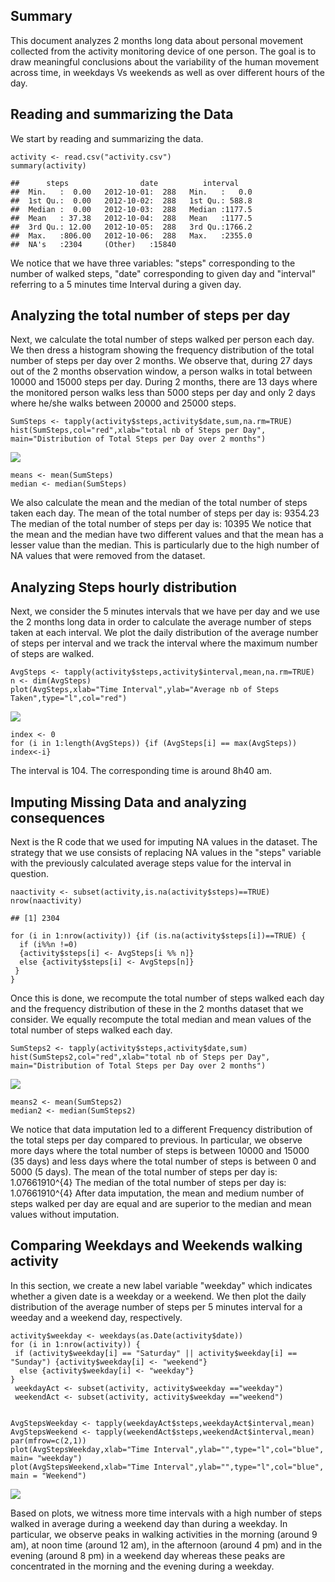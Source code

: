 Summary
-------

This document analyzes 2 months long data about personal movement
collected from the activity monitoring device of one person. The goal is
to draw meaningful conclusions about the variability of the human
movement across time, in weekdays Vs weekends as well as over different
hours of the day.

Reading and summarizing the Data
--------------------------------

We start by reading and summarizing the data.

    activity <- read.csv("activity.csv")
    summary(activity)

    ##      steps                date          interval     
    ##  Min.   :  0.00   2012-10-01:  288   Min.   :   0.0  
    ##  1st Qu.:  0.00   2012-10-02:  288   1st Qu.: 588.8  
    ##  Median :  0.00   2012-10-03:  288   Median :1177.5  
    ##  Mean   : 37.38   2012-10-04:  288   Mean   :1177.5  
    ##  3rd Qu.: 12.00   2012-10-05:  288   3rd Qu.:1766.2  
    ##  Max.   :806.00   2012-10-06:  288   Max.   :2355.0  
    ##  NA's   :2304     (Other)   :15840

We notice that we have three variables: "steps" corresponding to the
number of walked steps, "date" corresponding to given day and "interval"
referring to a 5 minutes time Interval during a given day.

Analyzing the total number of steps per day
-------------------------------------------

Next, we calculate the total number of steps walked per person each day.
We then dress a histogram showing the frequency distribution of the
total number of steps per day over 2 months. We observe that, during 27
days out of the 2 months observation window, a person walks in total
between 10000 and 15000 steps per day. During 2 months, there are 13
days where the monitored person walks less than 5000 steps per day and
only 2 days where he/she walks between 20000 and 25000 steps.

    SumSteps <- tapply(activity$steps,activity$date,sum,na.rm=TRUE)
    hist(SumSteps,col="red",xlab="total nb of Steps per Day", main="Distribution of Total Steps per Day over 2 months")

![](PA1_template_files/figure-markdown_strict/unnamed-chunk-2-1.png)

    means <- mean(SumSteps)
    median <- median(SumSteps)

We also calculate the mean and the median of the total number of steps
taken each day. The mean of the total number of steps per day is:
9354.23 The median of the total number of steps per day is: 10395 We
notice that the mean and the median have two different values and that
the mean has a lesser value than the median. This is particularly due to
the high number of NA values that were removed from the dataset.

Analyzing Steps hourly distribution
-----------------------------------

Next, we consider the 5 minutes intervals that we have per day and we
use the 2 months long data in order to calculate the average number of
steps taken at each interval. We plot the daily distribution of the
average number of steps per interval and we track the interval where the
maximum number of steps are walked.

    AvgSteps <- tapply(activity$steps,activity$interval,mean,na.rm=TRUE)
    n <- dim(AvgSteps)
    plot(AvgSteps,xlab="Time Interval",ylab="Average nb of Steps Taken",type="l",col="red")

![](PA1_template_files/figure-markdown_strict/unnamed-chunk-3-1.png)

    index <- 0
    for (i in 1:length(AvgSteps)) {if (AvgSteps[i] == max(AvgSteps)) index<-i} 

The interval is 104. The corresponding time is around 8h40 am.

Imputing Missing Data and analyzing consequences
------------------------------------------------

Next is the R code that we used for imputing NA values in the dataset.
The strategy that we use consists of replacing NA values in the "steps"
variable with the previously calculated average steps value for the
interval in question.

    naactivity <- subset(activity,is.na(activity$steps)==TRUE)
    nrow(naactivity)

    ## [1] 2304

    for (i in 1:nrow(activity)) {if (is.na(activity$steps[i])==TRUE) {
      if (i%%n !=0) 
      {activity$steps[i] <- AvgSteps[i %% n]}
      else {activity$steps[i] <- AvgSteps[n]}
     }
    }

Once this is done, we recompute the total number of steps walked each
day and the frequency distribution of these in the 2 months dataset that
we consider. We equally recompute the total median and mean values of
the total number of steps walked each day.

    SumSteps2 <- tapply(activity$steps,activity$date,sum)
    hist(SumSteps2,col="red",xlab="total nb of Steps per Day", main="Distribution of Total Steps per Day over 2 months")

![](PA1_template_files/figure-markdown_strict/unnamed-chunk-5-1.png)

    means2 <- mean(SumSteps2)
    median2 <- median(SumSteps2)

We notice that data imputation led to a different Frequency distribution
of the total steps per day compared to previous. In particular, we
observe more days where the total number of steps is between 10000 and
15000 (35 days) and less days where the total number of steps is between
0 and 5000 (5 days). The mean of the total number of steps per day is:
1.07661910^{4} The median of the total number of steps per day is:
1.07661910^{4} After data imputation, the mean and medium number of
steps walked per day are equal and are superior to the median and mean
values without imputation.

Comparing Weekdays and Weekends walking activity
------------------------------------------------

In this section, we create a new label variable "weekday" which
indicates whether a given date is a weekday or a weekend. We then plot
the daily distribution of the average number of steps per 5 minutes
interval for a weeday and a weekend day, respectively.

    activity$weekday <- weekdays(as.Date(activity$date))
    for (i in 1:nrow(activity)) {
     if (activity$weekday[i] == "Saturday" || activity$weekday[i] == "Sunday") {activity$weekday[i] <- "weekend"}
      else {activity$weekday[i] <- "weekday"}
    }
     weekdayAct <- subset(activity, activity$weekday =="weekday")
     weekendAct <- subset(activity, activity$weekday =="weekend")


    AvgStepsWeekday <- tapply(weekdayAct$steps,weekdayAct$interval,mean)
    AvgStepsWeekend <- tapply(weekendAct$steps,weekendAct$interval,mean) 
    par(mfrow=c(2,1))
    plot(AvgStepsWeekday,xlab="Time Interval",ylab="",type="l",col="blue", main= "weekday")
    plot(AvgStepsWeekend,xlab="Time Interval",ylab="",type="l",col="blue", main = "Weekend") 

![](PA1_template_files/figure-markdown_strict/unnamed-chunk-6-1.png)

Based on plots, we witness more time intervals with a high number of
steps walked in average during a weekend day than during a weekday. In
particular, we observe peaks in walking activities in the morning
(around 9 am), at noon time (around 12 am), in the afternoon (around 4
pm) and in the evening (around 8 pm) in a weekend day whereas these
peaks are concentrated in the morning and the evening during a weekday.
